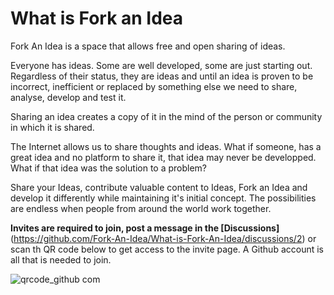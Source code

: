 # What is Fork an Idea

Fork An Idea is a space that allows free and open sharing of ideas.

Everyone has ideas. Some are well developed, some are just starting out. Regardless of their status, they are ideas and until an idea is proven to be incorrect, inefficient or replaced by something else we need to share, analyse, develop and test it. 

Sharing an idea creates a copy of it in the mind of the person or community in which it is shared. 

The Internet allows us to share thoughts and ideas. What if someone, has a great idea and no platform to share it, that idea may never be developped. What if that idea was the solution to a  problem?

Share your Ideas, contribute valuable content to Ideas, Fork an Idea and develop it differently while maintaining it's initial concept. The possibilities are endless when people from around the world work together.


**Invites are required to join, post a message in the [Discussions]**(https://github.com/Fork-An-Idea/What-is-Fork-An-Idea/discussions/2) or scan th QR code below to get access to the invite page. A Github account is all that is needed to join.

![qrcode_github com](https://user-images.githubusercontent.com/52546326/212336111-a3d33340-093f-49e7-80d0-889cda8039a9.png)
